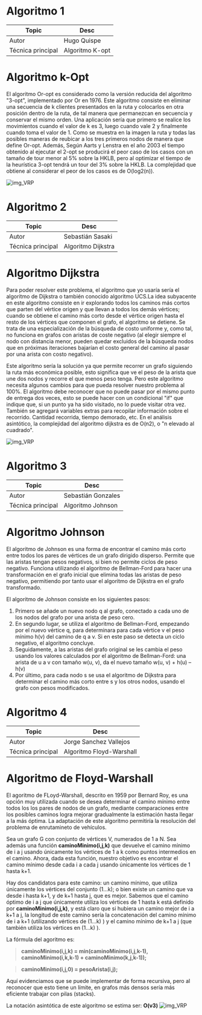 # Algoritmo 1

Topic | Desc
-|-
Autor | Hugo Quispe
Técnica principal | Algoritmo K-opt

# Algoritmo k-Opt

El algoritmo Or-opt es considerado como la versión reducida del algoritmo "3-opt", implementado por Or en 1976.
Este algoritmo consiste en eliminar una secuencia de k clientes presentados en la ruta y colocarlos en otra posición dentro de la ruta, de tal manera que permanezcan en secuencia y conservar el mismo orden. Una aplicación sería que primero se realice los movimientos cuando el valor de k es 3, luego cuando vale 2 y finalmente cuando toma el valor de 1. Como se muestra en la imagen la ruta y todas las posibles maneras de reubicar a los tres primeros nodos de manera que define Or-opt. Además, Según Aarts y Lenstra en el año 2003 el tiempo obtenido al ejecutar el 2-opt se producirá el peor caso de los casos con un tamaño de tour menor al 5% sobre la HKLB, pero al optimizar el tiempo de la heurística 3-opt tendrá un tour del 3% sobre la HKLB.
La complejidad que obtiene al considerar el peor de los casos es de O(log2(n)).

![img_VRP](https://www.researchgate.net/publication/297660097/figure/fig1/AS:341517492342784@1458435523017/The-2-opt-and-or-opt-operations.png)

# Algoritmo 2

Topic | Desc
-|-
Autor | Sebastián Sasaki
Técnica principal | Algoritmo Dijkstra

# Algoritmo Dijkstra

Para poder resolver este problema, el algoritmo que yo usaría sería el algoritmo de Dijkstra o también conocido algoritmo UCS.La idea subyacente en este algoritmo consiste en ir explorando todos los caminos más cortos que parten del vértice origen y que llevan a todos los demás vértices; cuando se obtiene el camino más corto desde el vértice origen hasta el resto de los vértices que componen el grafo, el algoritmo se detiene. Se trata de una especialización de la búsqueda de costo uniforme y, como tal, no funciona en grafos con aristas de coste negativo (al elegir siempre el nodo con distancia menor, pueden quedar excluidos de la búsqueda nodos que en próximas iteraciones bajarían el costo general del camino al pasar por una arista con costo negativo).

Este algoritmo sería la solución ya que permite recorrer un grafo siguiendo la ruta más económica posible, esto significa que ve el peso de la arista que une dos nodos y recorre el que menos peso tenga. Pero este algoritmo necesita algunos cambios para que pueda resolver nuestro problema al 100%. El algoritmo debe reconocer que no puede pasar por el mismo punto de entrega dos veces, esto se puede hacer con un condicional "if" que indique que, si un punto ya ha sido visitado, no lo puede visitar otra vez. También se agregará variables extras para recopilar información sobre el recorrido. Cantidad recorrida, tiempo demorado, etc.
En el análisis asintótico, la complejidad del algoritmo dijkstra es de O(n2), o "n elevado al cuadrado".

![img_VRP](https://4.bp.blogspot.com/-pRAitO3ivd4/U58qJJh_4JI/AAAAAAAAAWY/Wfxr7s-_u64/s1600/Incanato+dijsktra+recorrido.JPG)

# Algoritmo 3

Topic | Desc
-|-
Autor | Sebastián Gonzales
Técnica principal | Algoritmo Johnson

# Algoritmo Johnson

El algoritmo de Johnson es una forma de encontrar el camino más corto entre todos los pares de vértices de un grafo dirigido disperso. Permite que las aristas tengan pesos negativos, si bien no permite ciclos de peso negativo. Funciona utilizando el algoritmo de Bellman-Ford para hacer una transformación en el grafo inicial que elimina todas las aristas de peso negativo, permitiendo por tanto usar el algoritmo de Dijkstra en el grafo transformado. 

El algoritmo de Johnson consiste en los siguientes pasos:

1) Primero se añade un nuevo nodo q al grafo, conectado a cada uno de los nodos del grafo por una arista de peso cero.
2) En segundo lugar, se utiliza el algoritmo de Bellman-Ford, empezando por el nuevo vértice q, para determinara para cada vértice v el peso mínimo h(v) del camino de q a v. Si en este paso se detecta un ciclo negativo, el algoritmo concluye.
3) Seguidamente, a las aristas del grafo original se les cambia el peso usando los valores calculados por el algoritmo de Bellman-Ford: una arista de u a v con tamaño w(u, v), da el nuevo tamaño w(u, v) + h(u) – h(v)
4) Por último, para cada nodo s se usa el algoritmo de Dijkstra para determinar el camino más corto entre s y los otros nodos, usando el grafo con pesos modificados.




# Algoritmo 4

Topic | Desc
-|-
Autor | Jorge Sanchez Vallejos
Técnica principal | Algoritmo Floyd-Warshall

# Algoritmo de Floyd-Warshall

El agoritmo de FLoyd-Warshall, descrito en 1959 por Bernard Roy, es una opción muy utilizada cuando se desea determinar el camino mínimo entre todos los los pares de nodos de un grafo, mediante comparaciones entre los posibles caminos logra mejorar gradualmente la estimación hasta llegar a la más óptima. La adaptación de este algoritmo permitiría la resolución del problema de enrutamineto de vehículos. 

Sea un grafo G con conjunto de vértices V, numerados de 1 a N. Sea además una función **caminoMinimo(i,j,k)** que devuelve el camino mínimo de i a j usando únicamente los vértices de 1 a k como puntos intermedios en el camino. Ahora, dada esta función, nuestro objetivo es encontrar el camino mínimo desde cada i a cada j usando únicamente los vértices de 1 hasta k+1.

Hay dos candidatos para este camino: un camino mínimo, que utiliza únicamente los vértices del conjunto (1...k); o bien existe un camino que va desde i hasta k+1, y de k+1 hasta j, que es mejor. Sabemos que el camino óptimo de i a j que únicamente utiliza los vértices de 1 hasta k está definido por **caminoMinimo(i,j,k)**, y está claro que si hubiera un camino mejor de i a k+1 a j, la longitud de este camino sería la concatenación del camino mínimo de i a k+1 (utilizando vértices de  (1...k) ) y el camino mínimo de k+1 a j (que también utiliza los vértices en  (1...k) ).

La fórmula del agoritmo es:

>**caminoMinimo(i,j,k) = min(caminoMinimo(i,j,k-1), caminoMinimo(i,k,k-1) + caminoMinimo(k,j,k-1));**

>**caminoMinimo(i,j,0) = pesoArista(i,j);**

Aquí evidenciamos que se puede implementar de forma recursiva, pero al reconocer que esto tiene un límite, en grafos más densos sería más eficiente trabajar con pilas (stacks).

La notación asintótica de este algoritmo se estima ser: **O(v3)**
![img_VRP](http://2.bp.blogspot.com/-zNImYywGBWw/VkVDmgna0rI/AAAAAAAAAMw/laDiXGr2HUI/s1600/Sin%2Bt%25C3%25ADtulo.png)
